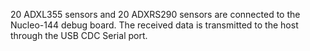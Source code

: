 20 ADXL355 sensors and 20 ADXRS290 sensors are connected to the Nucleo-144 debug board. The received data is transmitted to the host through the USB CDC Serial port.
